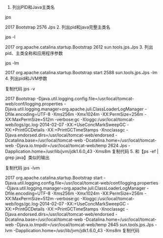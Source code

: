 1. 列出PID和Java主类名

jps

2017 Bootstrap
2576 Jps
2. 列出pid和java完整主类名

jps -l

2017 org.apache.catalina.startup.Bootstrap
2612 sun.tools.jps.Jps
3. 列出pid、主类全称和应用程序参数

jps -lm

2017 org.apache.catalina.startup.Bootstrap start
2588 sun.tools.jps.Jps -lm
4. 列出pid和JVM参数

复制代码
jps -v

2017 Bootstrap -Djava.util.logging.config.file=/usr/local/tomcat-web/conf/logging.properties -Djava.util.logging.manager=org.apache.juli.ClassLoaderLogManager -Dfile.encoding=UTF-8 -Xms256m -Xmx1024m -XX:PermSize=256m -XX:MaxPermSize=512m -verbose:gc -Xloggc:/usr/local/tomcat-web/logs/gc.log-2014-02-07 -XX:+UseConcMarkSweepGC -XX:+PrintGCDetails -XX:+PrintGCTimeStamps -Xnoclassgc -Djava.endorsed.dirs=/usr/local/tomcat-web/endorsed -Dcatalina.base=/usr/local/tomcat-web -Dcatalina.home=/usr/local/tomcat-web -Djava.io.tmpdir=/usr/local/tomcat-web/temp
2624 Jps -Dapplication.home=/usr/lib/jvm/jdk1.6.0_43 -Xms8m
复制代码
5. 和【ps -ef | grep java】类似的输出

复制代码
jps -lvm

2017 org.apache.catalina.startup.Bootstrap start -Djava.util.logging.config.file=/usr/local/tomcat-web/conf/logging.properties -Djava.util.logging.manager=org.apache.juli.ClassLoaderLogManager -Dfile.encoding=UTF-8 -Xms256m -Xmx1024m -XX:PermSize=256m -XX:MaxPermSize=512m -verbose:gc -Xloggc:/usr/local/tomcat-web/logs/gc.log-2014-02-07 -XX:+UseConcMarkSweepGC -XX:+PrintGCDetails -XX:+PrintGCTimeStamps -Xnoclassgc -Djava.endorsed.dirs=/usr/local/tomcat-web/endorsed -Dcatalina.base=/usr/local/tomcat-web -Dcatalina.home=/usr/local/tomcat-web -Djava.io.tmpdir=/usr/local/tomcat-web/temp
2645 sun.tools.jps.Jps -lvm -Dapplication.home=/usr/lib/jvm/jdk1.6.0_43 -Xms8m
复制代码
 
